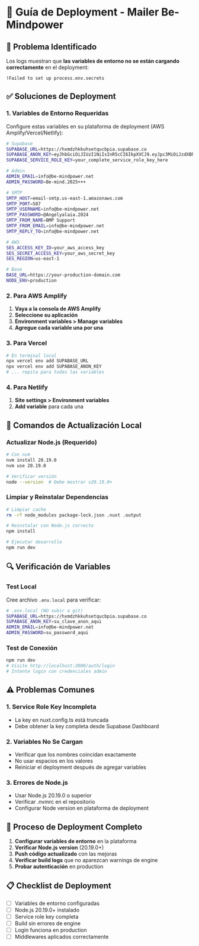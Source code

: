 # 🚀 Guía de Deployment - Mailer Be-Mindpower

## 🚨 Problema Identificado

Los logs muestran que **las variables de entorno no se están cargando correctamente** en el deployment:
```
!Failed to set up process.env.secrets
```

## ✅ Soluciones de Deployment

### 1. **Variables de Entorno Requeridas**

Configure estas variables en su plataforma de deployment (AWS Amplify/Vercel/Netlify):

```bash
# Supabase
SUPABASE_URL=https://hxmdzhkkuhsetqucbpia.supabase.co
SUPABASE_ANON_KEY=eyJhbGciOiJIUzI1NiIsInR5cCI6IkpXVCJ9.eyJpc3MiOiJzdXBhYmFzZSIsInJlZiI6Imh4bWR6aGtrdWhzZXRxdWNicGlhIiwicm9sZSI6ImFub24iLCJpYXQiOjE3NDg4Mzk5MjEsImV4cCI6MjA2NDQxNTkyMX0.-vUT8oRIKl4Pk7UZDOVhxxMRCictahFwAFEYc98HwFI
SUPABASE_SERVICE_ROLE_KEY=your_complete_service_role_key_here

# Admin
ADMIN_EMAIL=info@be-mindpower.net
ADMIN_PASSWORD=Be-mind.2025+++

# SMTP
SMTP_HOST=email-smtp.us-east-1.amazonaws.com
SMTP_PORT=587
SMTP_USERNAME=info@be-mindpower.net
SMTP_PASSWORD=@Angelyalaia.2024
SMTP_FROM_NAME=BMP Support
SMTP_FROM_EMAIL=info@be-mindpower.net
SMTP_REPLY_TO=info@be-mindpower.net

# AWS
SES_ACCESS_KEY_ID=your_aws_access_key
SES_SECRET_ACCESS_KEY=your_aws_secret_key
SES_REGION=us-east-1

# Base
BASE_URL=https://your-production-domain.com
NODE_ENV=production
```

### 2. **Para AWS Amplify**

1. **Vaya a la consola de AWS Amplify**
2. **Seleccione su aplicación**
3. **Environment variables > Manage variables**
4. **Agregue cada variable una por una**

### 3. **Para Vercel**

```bash
# En terminal local
npx vercel env add SUPABASE_URL
npx vercel env add SUPABASE_ANON_KEY
# ... repita para todas las variables
```

### 4. **Para Netlify**

1. **Site settings > Environment variables**
2. **Add variable** para cada una

## 🔧 Comandos de Actualización Local

### Actualizar Node.js (Requerido)

```bash
# Con nvm
nvm install 20.19.0
nvm use 20.19.0

# Verificar versión
node --version  # Debe mostrar v20.19.0+
```

### Limpiar y Reinstalar Dependencias

```bash
# Limpiar cache
rm -rf node_modules package-lock.json .nuxt .output

# Reinstalar con Node.js correcto
npm install

# Ejecutar desarrollo
npm run dev
```

## 🔍 Verificación de Variables

### Test Local

Cree archivo `.env.local` para verificar:

```bash
# .env.local (NO subir a git)
SUPABASE_URL=https://hxmdzhkkuhsetqucbpia.supabase.co
SUPABASE_ANON_KEY=su_clave_anon_aqui
ADMIN_EMAIL=info@be-mindpower.net
ADMIN_PASSWORD=su_password_aqui
```

### Test de Conexión

```bash
npm run dev
# Visite http://localhost:3000/auth/login
# Intente login con credenciales admin
```

## ⚠️ Problemas Comunes

### 1. **Service Role Key Incompleta**
- La key en nuxt.config.ts está truncada
- Debe obtener la key completa desde Supabase Dashboard

### 2. **Variables No Se Cargan**
- Verificar que los nombres coincidan exactamente
- No usar espacios en los valores
- Reiniciar el deployment después de agregar variables

### 3. **Errores de Node.js**
- Usar Node.js 20.19.0 o superior
- Verificar .nvmrc en el repositorio
- Configurar Node version en plataforma de deployment

## 🚀 Proceso de Deployment Completo

1. **Configurar variables de entorno** en la plataforma
2. **Verificar Node.js version** (20.19.0+)
3. **Push código actualizado** con las mejoras
4. **Verificar build logs** que no aparezcan warnings de engine
5. **Probar autenticación** en production

## 📋 Checklist de Deployment

- [ ] Variables de entorno configuradas
- [ ] Node.js 20.19.0+ instalado
- [ ] Service role key completa
- [ ] Build sin errores de engine
- [ ] Login funciona en production
- [ ] Middlewares aplicados correctamente